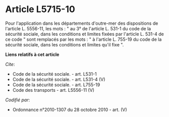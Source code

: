 # Article L5715-10

Pour l'application dans les départements d'outre-mer des dispositions de l'article L. 5556-11, les mots : " au 3° de
l'article L. 531-1 du code de la sécurité sociale, dans les conditions et limites fixées par l'article L. 531-4 de ce code "
sont remplacés par les mots : " à l'article L. 755-19 du code de la sécurité sociale, dans les conditions et limites qu'il
fixe ".

**Liens relatifs à cet article**

_Cite_:

  - Code de la sécurité sociale. - art. L531-1
  - Code de la sécurité sociale. - art. L531-4 (V)
  - Code de la sécurité sociale. - art. L755-19
  - Code des transports - art. L5556-11 (V)

_Codifié par_:

  - Ordonnance n°2010-1307 du 28 octobre 2010 - art. (V)
